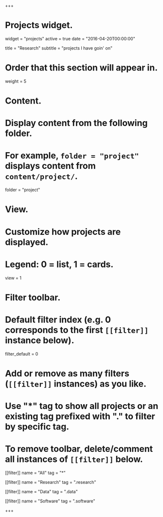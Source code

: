 +++
# Projects widget.
widget = "projects"
active = true
date = "2016-04-20T00:00:00"

title = "Research"
subtitle = "projects I have goin' on"

# Order that this section will appear in.
weight = 5

# Content.
# Display content from the following folder.
# For example, `folder = "project"` displays content from `content/project/`.
folder = "project"

# View.
# Customize how projects are displayed.
# Legend: 0 = list, 1 = cards.
view = 1

# Filter toolbar.

# Default filter index (e.g. 0 corresponds to the first `[[filter]]` instance below).
filter_default = 0

# Add or remove as many filters (`[[filter]]` instances) as you like.
# Use "*" tag to show all projects or an existing tag prefixed with "." to filter by specific tag.
# To remove toolbar, delete/comment all instances of `[[filter]]` below.
[[filter]]
  name = "All"
  tag = "*"

[[filter]]
  name = "Research"
  tag = ".research"

[[filter]]
  name = "Data"
  tag = ".data"

[[filter]]
  name = "Software"
  tag = ".software"

+++
